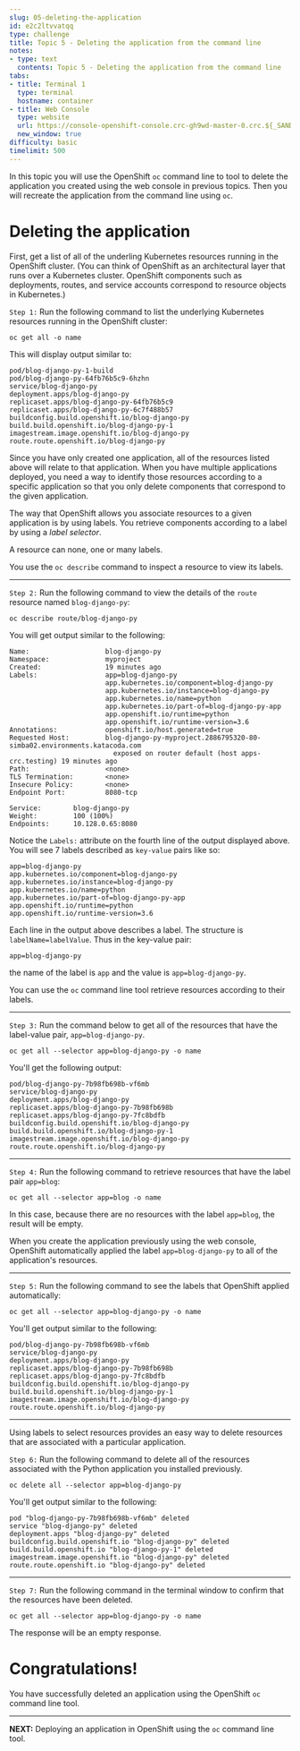 ```yaml
---
slug: 05-deleting-the-application
id: e2c2ltvvatqq
type: challenge
title: Topic 5 - Deleting the application from the command line
notes:
- type: text
  contents: Topic 5 - Deleting the application from the command line
tabs:
- title: Terminal 1
  type: terminal
  hostname: container
- title: Web Console
  type: website
  url: https://console-openshift-console.crc-gh9wd-master-0.crc.${_SANDBOX_ID}.instruqt.io
  new_window: true
difficulty: basic
timelimit: 500
---
```


In this topic you will use the OpenShift `oc` command line to tool to delete the application you created using the web console in previous topics. Then you will recreate the application from the command line using `oc`.

# Deleting the application

First, get a list of all of the underling Kubernetes resources running in the OpenShift cluster. (You can think of OpenShift as an architectural layer that runs over a Kubernetes cluster. OpenShift components such as deployments, routes, and service accounts correspond to resource objects in Kubernetes.)

`Step 1:` Run the following command to list the underlying Kubernetes resources running in the OpenShift cluster:

```
oc get all -o name
```

This will display output similar to:

```
pod/blog-django-py-1-build
pod/blog-django-py-64fb76b5c9-6hzhn
service/blog-django-py
deployment.apps/blog-django-py
replicaset.apps/blog-django-py-64fb76b5c9
replicaset.apps/blog-django-py-6c7f488b57
buildconfig.build.openshift.io/blog-django-py
build.build.openshift.io/blog-django-py-1
imagestream.image.openshift.io/blog-django-py
route.route.openshift.io/blog-django-py
```

Since you have only created one application, all of the resources listed above will relate to that application. When you have multiple applications deployed, you need a way to identify those resources according to a specific application so that you only delete components that correspond to the given application.

The way that OpenShift allows you associate resources to a given application is by using labels. You retrieve components according to a label by using a *label selector*.

A resource can none, one or many labels.

You use the `oc describe` command to inspect a resource to view its labels.

----

`Step 2:` Run the following command to view the details of the `route` resource named `blog-django-py`:

```
oc describe route/blog-django-py
```

You will get output similar to the following:

```
Name:                   blog-django-py
Namespace:              myproject
Created:                19 minutes ago
Labels:                 app=blog-django-py
                        app.kubernetes.io/component=blog-django-py
                        app.kubernetes.io/instance=blog-django-py
                        app.kubernetes.io/name=python
                        app.kubernetes.io/part-of=blog-django-py-app
                        app.openshift.io/runtime=python
                        app.openshift.io/runtime-version=3.6
Annotations:            openshift.io/host.generated=true
Requested Host:         blog-django-py-myproject.2886795320-80-simba02.environments.katacoda.com
                          exposed on router default (host apps-crc.testing) 19 minutes ago
Path:                   <none>
TLS Termination:        <none>
Insecure Policy:        <none>
Endpoint Port:          8080-tcp

Service:        blog-django-py
Weight:         100 (100%)
Endpoints:      10.128.0.65:8080
```

 Notice the `Labels:` attribute on the fourth line of the output displayed above. You will see 7 labels described as `key-value` pairs like so:

```
app=blog-django-py
app.kubernetes.io/component=blog-django-py
app.kubernetes.io/instance=blog-django-py
app.kubernetes.io/name=python
app.kubernetes.io/part-of=blog-django-py-app
app.openshift.io/runtime=python
app.openshift.io/runtime-version=3.6
```

Each line in the output above describes a label. The structure is `labelName=labelValue`. Thus in the key-value pair:

```
app=blog-django-py
```

the name of the label is `app` and the value is `app=blog-django-py`.


You can use the `oc` command line tool retrieve resources according to their labels.

----

`Step 3:` Run the command below to get all of the resources that have the label-value pair, `app=blog-django-py`.

```
oc get all --selector app=blog-django-py -o name
```

You'll get the following output:

```
pod/blog-django-py-7b98fb698b-vf6mb
service/blog-django-py
deployment.apps/blog-django-py
replicaset.apps/blog-django-py-7b98fb698b
replicaset.apps/blog-django-py-7fc8bdfb
buildconfig.build.openshift.io/blog-django-py
build.build.openshift.io/blog-django-py-1
imagestream.image.openshift.io/blog-django-py
route.route.openshift.io/blog-django-py
```

----

`Step 4:` Run the following command to retrieve resources that have the label pair `app=blog`:

```
oc get all --selector app=blog -o name
```

In this case, because there are no resources with the label ``app=blog``, the result will be empty.

When you create the application previously using the web console, OpenShift automatically applied the label `app=blog-django-py` to all of the application's resources.

----

`Step 5:` Run the following command to see the labels that OpenShift applied automatically:

```
oc get all --selector app=blog-django-py -o name
```

You'll get output similar to the following:

```
pod/blog-django-py-7b98fb698b-vf6mb
service/blog-django-py
deployment.apps/blog-django-py
replicaset.apps/blog-django-py-7b98fb698b
replicaset.apps/blog-django-py-7fc8bdfb
buildconfig.build.openshift.io/blog-django-py
build.build.openshift.io/blog-django-py-1
imagestream.image.openshift.io/blog-django-py
route.route.openshift.io/blog-django-py
```
----

Using labels to select resources provides an easy way to delete resources that are associated with a particular application.

`Step 6:` Run the following command to delete all of the resources associated with the Python application you installed previously.

```
oc delete all --selector app=blog-django-py
```

You'll get output similar to the following:

```
pod "blog-django-py-7b98fb698b-vf6mb" deleted
service "blog-django-py" deleted
deployment.apps "blog-django-py" deleted
buildconfig.build.openshift.io "blog-django-py" deleted
build.build.openshift.io "blog-django-py-1" deleted
imagestream.image.openshift.io "blog-django-py" deleted
route.route.openshift.io "blog-django-py" deleted
```
----

`Step 7:` Run the following command in the terminal window to confirm that the resources have been deleted.

```
oc get all --selector app=blog-django-py -o name
```

The response will be an empty response.

# Congratulations!

You have successfully deleted an application using the OpenShift `oc` command line tool.

----

**NEXT:** Deploying an application in OpenShift using the `oc` command line tool.
